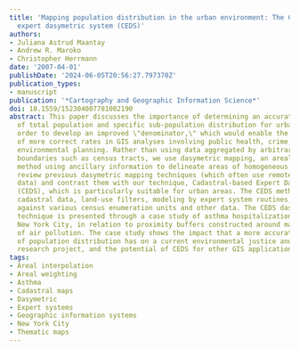 ```yaml
---
title: 'Mapping population distribution in the urban environment: The Cadastral-based
  expert dasymetric system (CEDS)'
authors:
- Juliana Astrud Maantay
- Andrew R. Maroko
- Christopher Herrmann
date: '2007-04-01'
publishDate: '2024-06-05T20:56:27.797370Z'
publication_types:
- manuscript
publication: '*Cartography and Geographic Information Science*'
doi: 10.1559/152304007781002190
abstract: This paper discusses the importance of determining an accurate depiction
  of total population and specific sub-population distribution for urban areas in
  order to develop an improved \"denominator,\" which would enable the calculation
  of more correct rates in GIS analyses involving public health, crime, and urban
  environmental planning. Rather than using data aggregated by arbitrary administrative
  boundaries such as census tracts, we use dasymetric mapping, an areal interpolation
  method using ancillary information to delineate areas of homogeneous values. We
  review previous dasymetric mapping techniques (which often use remotely sensed land-cover
  data) and contrast them with our technique, Cadastral-based Expert Dasymetric System
  (CEDS), which is particularly suitable for urban areas. The CEDS method uses specific
  cadastral data, land-use filters, modeling by expert system routines, and validation
  against various census enumeration units and other data. The CEDS dasymetric mapping
  technique is presented through a case study of asthma hospitalizations in the Bronx,
  New York City, in relation to proximity buffers constructed around major sources
  of air pollution. The case study shows the impact that a more accurate estimation
  of population distribution has on a current environmental justice and health disparities
  research project, and the potential of CEDS for other GIS applications.
tags:
- Areal interpolation
- Areal weighting
- Asthma
- Cadastral maps
- Dasymetric
- Expert systems
- Geographic information systems
- New York City
- Thematic maps
---
```

